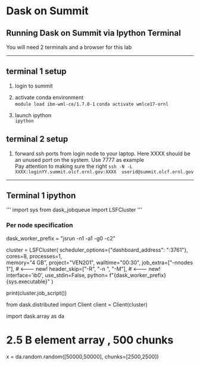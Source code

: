# Dask on Summit


## Running Dask on Summit via Ipython Terminal
You will need 2 terminals and a browser for this lab
___
## terminal 1 setup
1. login to summit
2. activate conda environment<br> 
`module load ibm-wml-ce/1.7.0-1`
`conda activate wmlce17-ornl`

3. launch ipython <br>
`ipython`


## terminal 2 setup
1. forward ssh ports from login node to your laptop.  Here XXXX should be an unused port on the system.  Use 7777 as example<br> Pay attention to making sure the right 
`ssh -N -L XXXX:loginYY.summit.olcf.ornl.gov:XXXX  userid@summit.olcf.ornl.gov`<br>

----
## Terminal 1 ipython

'''
import sys
from dask_jobqueue import LSFCluster
'''

### Per node specification
dask_worker_prefix = "jsrun -n1 -a1 -g0 -c2"

cluster = LSFCluster(
    scheduler_options={"dashboard_address": ":3761"},
    cores=8,
    processes=1,     
    memory="4 GB",
    project="VEN201",
    walltime="00:30",
    job_extra=["-nnodes 1"],          # <--- new!
    header_skip=["-R", "-n ", "-M"],  # <--- new!
    interface='ib0',
    use_stdin=False,
    python= f"{dask_worker_prefix} {sys.executable}"
)

print(cluster.job_script())

from dask.distributed import Client
client = Client(cluster)



import dask.array as da
# 2.5 B element array , 500 chunks
x = da.random.random([50000,50000], chunks=[2500,2500])



